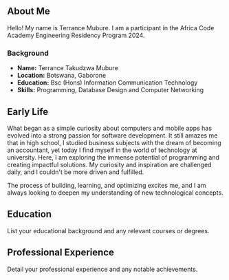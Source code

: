 ## About Me
Hello! My name is Terrance Mubure. I am a participant in the Africa Code Academy Engineering Residency Program 2024.

### Background
- **Name:** Terrance Takudzwa Mubure
- **Location:** Botswana, Gaborone
- **Education:** Bsc (Hons) Information Communication Technology
- **Skills:** Programming, Database Design and Computer Networking
  
## Early Life

What began as a simple curiosity about computers and mobile apps has evolved into a strong passion for software development. It still amazes me that in high school, I studied business subjects with the dream of becoming an accountant, yet today I find myself in the world of technology at university. Here, I am exploring the immense potential of programming and creating impactful solutions. My curiosity and inspiration are challenged daily, and I couldn't be more driven and fulfilled.

The process of building, learning, and optimizing excites me, and I am always looking to deepen my understanding of new technological concepts.

## Education

List your educational background and any relevant courses or degrees.

## Professional Experience

Detail your professional experience and any notable achievements.
